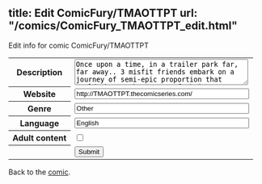 title: Edit ComicFury/TMAOTTPT
url: "/comics/ComicFury_TMAOTTPT_edit.html"
---
Edit info for comic ComicFury/TMAOTTPT

<form name="comic" action="http://gaepostmail.appspot.com/comic/" method="post">
<table class="comicinfo">
<tr>
<th>Description</th><td><textarea name="description" cols="40" rows="3">Once upon a time, in a trailer park far, far away.. 3 misfit friends embark on a journey of semi-epic proportion that could change the course of their history!--and it's all told through Legos! *Updates every Monday, Wednesday, and Friday!*</textarea></td>
</tr>
<tr>
<th>Website</th><td><input type="text" name="url" value="http://TMAOTTPT.thecomicseries.com/" size="40"/></td>
</tr>
<tr>
<th>Genre</th><td><input type="text" name="genre" value="Other" size="40"/></td>
</tr>
<tr>
<th>Language</th><td><input type="text" name="language" value="English" size="40"/></td>
</tr>
<tr>
<th>Adult content</th><td><input type="checkbox" name="adult" value="adult" /></td>
</tr>
<tr>
<th></th><td>
<input type="hidden" name="comic" value="ComicFury_TMAOTTPT" />
<input type="submit" name="submit" value="Submit" />
</td>
</tr>
</table>
</form>

Back to the [comic](ComicFury_TMAOTTPT.html).

